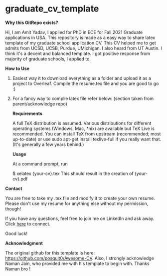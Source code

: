 # graduate_cv_template

**Why this GitRepo exists?**

Hi, I am Amit Yadav, I applied for PhD in ECE for Fall 2021 Graduate applications in USA. 
This repository is made as a easy way to share latex template of my graduate school application CV. 
This CV helped me to get admits from UCSD, UCSB, Purdue, UMichigan. I also heard from UT Austin. I think it's a decent and balanced template. I got positive response from majority of graduate schools, I applied to. 

**How to Use**

1. Easiest way it to download everything as a folder and upload it as a project to Overleaf. Compile the resume.tex file and you are good to go :)
2. For a fancy way to complie latex file refer below: (section taken from parent/acknowledge repo)
    
    **Requirements**

    A full TeX distribution is assumed. Various distributions for different operating systems (Windows, Mac, *nix) are available but TeX Live is recommended. You       can install TeX from upstream (recommended; most up-to-date) or use sudo apt-get install texlive-full if you really want that. (It's generally a few years behind.)

    **Usage**

    At a command prompt, run

    $ xelatex {your-cv}.tex
    This should result in the creation of {your-cv}.pdf


**Contact**

You are free to take my .tex file and modify it to create your own resume. Please don't use my resume for anything else without my permission, though!

If you have any questions, feel free to join me on LinkedIn and ask away. Click [here](https://www.linkedin.com/in/amit-kumar-singh-yadav/) to connect.

Good luck!


**Acknowledgment**

The original github for this template is here: https://github.com/posquit0/Awesome-CV. Also, I strongly acknowledge Naman Jain, who provided me with his template to begin with. Thanks Naman bro !
